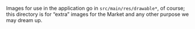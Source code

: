Images for use in the application go in `src/main/res/drawable*`, of
course; this directory is for “extra” images for the Market and any
other purpose we may dream up.
